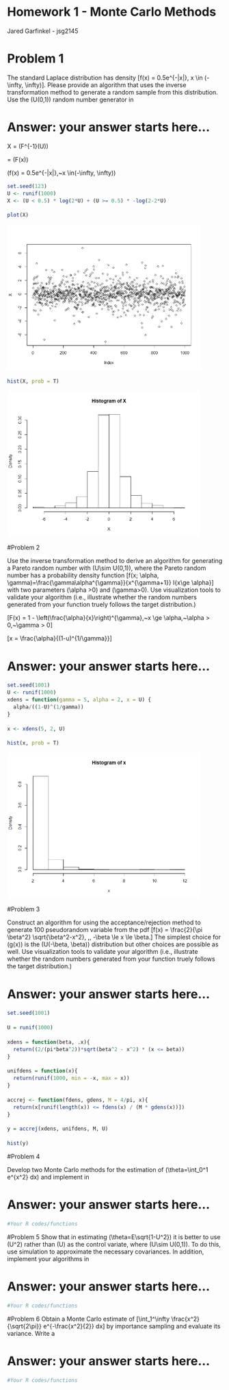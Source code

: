 Homework 1 - Monte Carlo Methods
================
Jared Garfinkel - jsg2145

# Problem 1

The standard Laplace distribution has density
\[f(x) = 0.5e^{-|x|}, x \in
(-\infty, \infty)\]. Please provide an algorithm that uses the inverse
transformation method to generate a random sample from this
distribution. Use the \(U(0,1)\) random number generator in 

# Answer: your answer starts here…

X = \(F^{-1}(U)\)

\= \(F(x)\)

\(f(x) = 0.5e^{-|x|},~x \in(-\infty, \infty)\)

``` r
set.seed(123)
U <- runif(1000)
X <- (U < 0.5) * log(2*U) + (U >= 0.5) * -log(2-2*U)

plot(X)
```

<img src="homework-1---Monte-Carlo-Methods_files/figure-gfm/unnamed-chunk-1-1.png" width="90%" />

``` r
hist(X, prob = T)
```

<img src="homework-1---Monte-Carlo-Methods_files/figure-gfm/unnamed-chunk-1-2.png" width="90%" />

\#Problem 2

Use the inverse transformation method to derive an algorithm for
generating a Pareto random number with \(U\sim U(0,1)\), where the
Pareto random number has a probability density function
\[f(x; \alpha, \gamma)=\frac{\gamma\alpha^{\gamma}}{x^{\gamma+1}} I\{x\ge \alpha\}\]
with two parameters \(\alpha >0\) and \(\gamma>0\). Use visualization
tools to validate your algorithm (i.e., illustrate whether the random
numbers generated from your function truely follows the target
distribution.)

\[F(x) = 1 - \left(\frac{\alpha}{x}\right)^{\gamma},~x \ge \alpha,~\alpha > 0,~\gamma > 0\]

\[x = \frac{\alpha}{(1-u)^{1/\gamma}}\]

# Answer: your answer starts here…

``` r
set.seed(1001)
U <- runif(1000)
xdens = function(gamma = 5, alpha = 2, x = U) {
  alpha/((1-U)^(1/gamma))
}

x <- xdens(5, 2, U)

hist(x, prob = T)
```

<img src="homework-1---Monte-Carlo-Methods_files/figure-gfm/unnamed-chunk-2-1.png" width="90%" />

\#Problem 3

Construct an algorithm for using the acceptance/rejection method to
generate 100 pseudorandom variable from the pdf
\[f(x) = \frac{2}{\pi \beta^2} \sqrt{\beta^2-x^2}, \,\, -\beta \le x \le \beta.\]
The simplest choice for \(g(x)\) is the \(U(-\beta, \beta)\)
distribution but other choices are possible as well. Use visualization
tools to validate your algorithm (i.e., illustrate whether the random
numbers generated from your function truely follows the target
distribution.)

# Answer: your answer starts here…

``` r
set.seed(1001)

U = runif(1000)

xdens = function(beta, .x){
  return((2/(pi*beta^2))*sqrt(beta^2 - x^2) * (x <= beta))
}

unifdens = function(x){
  return(runif(1000, min = -x, max = x))
}

accrej <- function(fdens, gdens, M = 4/pi, x){
  return(x[runif(length(x)) <= fdens(x) / (M * gdens(x))])
}

y = accrej(xdens, unifdens, M, U)

hist(y)
```

\#Problem 4

Develop two Monte Carlo methods for the estimation of
\(\theta=\int_0^1 e^{x^2} dx\) and implement in 

# Answer: your answer starts here…

``` r
#Your R codes/functions 
```

\#Problem 5 Show that in estimating \(\theta=E\sqrt{1-U^2}\) it is
better to use \(U^2\) rather than \(U\) as the control variate, where
\(U\sim U(0,1)\). To do this, use simulation to approximate the
necessary covariances. In addition, implement your algorithms in 

# Answer: your answer starts here…

``` r
#Your R codes/functions 
```

\#Problem 6 Obtain a Monte Carlo estimate of
\[\int_1^\infty \frac{x^2}{\sqrt{2\pi}} e^{-\frac{x^2}{2}} dx\] by
importance sampling and evaluate its variance. Write a 

# Answer: your answer starts here…

``` r
#Your R codes/functions 
```
